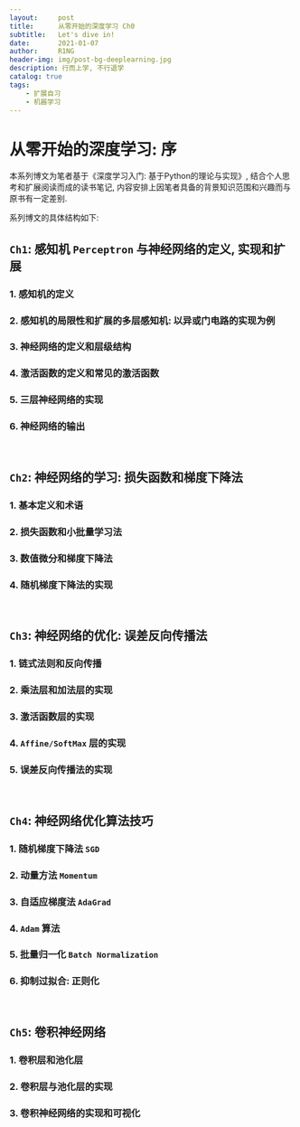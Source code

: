 ```yaml
---
layout:     post
title:      从零开始的深度学习 Ch0
subtitle:   Let's dive in!
date:       2021-01-07
author:     R1NG
header-img: img/post-bg-deeplearning.jpg
description: 行而上学, 不行退学
catalog: true
tags:
    - 扩展自习
    - 机器学习
---
```


# 从零开始的深度学习: 序

本系列博文为笔者基于《深度学习入门: 基于Python的理论与实现》, 结合个人思考和扩展阅读而成的读书笔记, 内容安排上因笔者具备的背景知识范围和兴趣而与原书有一定差别. 

系列博文的具体结构如下:

## `Ch1`: 感知机 `Perceptron` 与神经网络的定义, 实现和扩展<br>
### 1. 感知机的定义
### 2. 感知机的局限性和扩展的多层感知机: 以异或门电路的实现为例
### 3. 神经网络的定义和层级结构
### 4. 激活函数的定义和常见的激活函数
### 5. 三层神经网络的实现
### 6. 神经网络的输出

<br>

## `Ch2`: 神经网络的学习: 损失函数和梯度下降法<br>
### 1. 基本定义和术语
### 2. 损失函数和小批量学习法
### 3. 数值微分和梯度下降法
### 4. 随机梯度下降法的实现

<br>

## `Ch3`: 神经网络的优化: 误差反向传播法<br>
### 1. 链式法则和反向传播
### 2. 乘法层和加法层的实现
### 3. 激活函数层的实现
### 4. `Affine/SoftMax` 层的实现
### 5. 误差反向传播法的实现

<br>

## `Ch4`: 神经网络优化算法技巧
### 1. 随机梯度下降法 `SGD`
### 2. 动量方法 `Momentum`
### 3. 自适应梯度法 `AdaGrad`
### 4. `Adam` 算法
### 5. 批量归一化 `Batch Normalization`
### 6. 抑制过拟合: 正则化

<br>

## `Ch5`: 卷积神经网络<br>
### 1. 卷积层和池化层
### 2. 卷积层与池化层的实现
### 3. 卷积神经网络的实现和可视化
